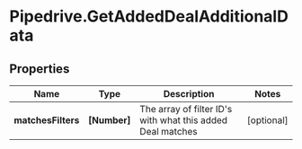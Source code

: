 # Pipedrive.GetAddedDealAdditionalData

## Properties

Name | Type | Description | Notes
------------ | ------------- | ------------- | -------------
**matchesFilters** | **[Number]** | The array of filter ID&#39;s with what this added Deal matches | [optional] 


